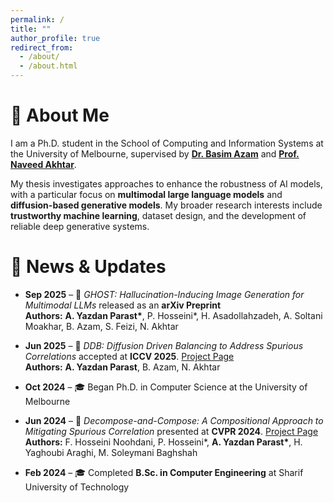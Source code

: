 ```yaml
---
permalink: /
title: ""
author_profile: true
redirect_from: 
  - /about/
  - /about.html
---
```

# 👋 About Me

I am a Ph.D. student in the School of Computing and Information Systems at the University of Melbourne, supervised by [**Dr. Basim Azam**](https://findanexpert.unimelb.edu.au/profile/1065421-basim-azam) and [**Prof. Naveed Akhtar**](https://findanexpert.unimelb.edu.au/profile/1050019-naveed-akhtar).  

My thesis investigates approaches to enhance the robustness of AI models, with a particular focus on **multimodal large language models** and **diffusion-based generative models**. My broader research interests include **trustworthy machine learning**, dataset design, and the development of reliable deep generative systems.  


# 📰 News & Updates

- **Sep 2025** – 🎉 *GHOST: Hallucination-Inducing Image Generation for Multimodal LLMs* released as an **arXiv Preprint**  
  **Authors:** **A. Yazdan Parast\***, P. Hosseini\*, H. Asadollahzadeh, A. Soltani Moakhar, B. Azam, S. Feizi, N. Akhtar  

- **Jun 2025** – 🎉 *DDB: Diffusion Driven Balancing to Address Spurious Correlations* accepted at **ICCV 2025**. [Project Page](https://arianyp.github.io/Diffusion-Driven-Balancing/)  
  **Authors:** **A. Yazdan Parast**, B. Azam, N. Akhtar  
  
- **Oct 2024** – 🎓 Began Ph.D. in Computer Science at the University of Melbourne  

- **Jun 2024** – 🎉 *Decompose-and-Compose: A Compositional Approach to Mitigating Spurious Correlation* presented at **CVPR 2024**. [Project Page](https://sharif-ml-lab.github.io/Decompose-and-Compose/)  
  **Authors:** F. Hosseini Noohdani, P. Hosseini\*, **A. Yazdan Parast\***, H. Yaghoubi Araghi, M. Soleymani Baghshah

- **Feb 2024** – 🎓 Completed **B.Sc. in Computer Engineering** at Sharif University of Technology  